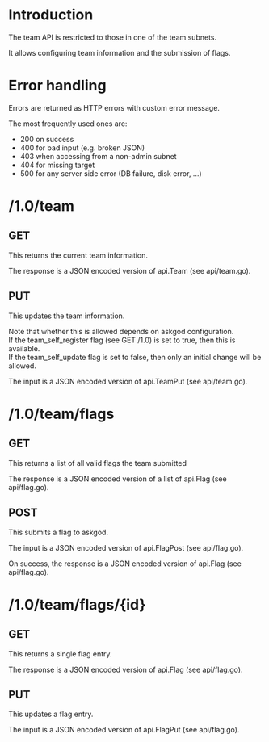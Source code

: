 # Introduction
The team API is restricted to those in one of the team subnets.

It allows configuring team information and the submission of flags.

# Error handling
Errors are returned as HTTP errors with custom error message.

The most frequently used ones are:
 - 200 on success
 - 400 for bad input (e.g. broken JSON)
 - 403 when accessing from a non-admin subnet
 - 404 for missing target
 - 500 for any server side error (DB failure, disk error, ...)

# /1.0/team
## GET
This returns the current team information.

The response is a JSON encoded version of api.Team (see api/team.go).

## PUT
This updates the team information.

Note that whether this is allowed depends on askgod configuration.  
If the team\_self\_register flag (see GET /1.0) is set to true, then this is available.  
If the team\_self\_update flag is set to false, then only an initial change will be allowed.

The input is a JSON encoded version of api.TeamPut (see api/team.go).

# /1.0/team/flags
## GET
This returns a list of all valid flags the team submitted

The response is a JSON encoded version of a list of api.Flag (see api/flag.go).

## POST
This submits a flag to askgod.

The input is a JSON encoded version of api.FlagPost (see api/flag.go).

On success, the response is a JSON encoded version of api.Flag (see api/flag.go).

# /1.0/team/flags/{id}
## GET
This returns a single flag entry.

The response is a JSON encoded version of api.Flag (see api/flag.go).

## PUT
This updates a flag entry.

The input is a JSON encoded version of api.FlagPut (see api/flag.go).
